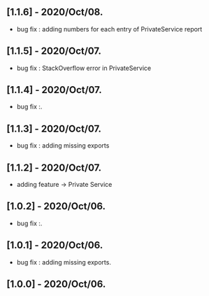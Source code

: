 ## [1.1.6] - 2020/Oct/08.

* bug fix : adding numbers for each entry of PrivateService report

## [1.1.5] - 2020/Oct/07.

* bug fix : StackOverflow error in PrivateService

## [1.1.4] - 2020/Oct/07.

* bug fix :.

## [1.1.3] - 2020/Oct/07.

* bug fix : adding missing exports


## [1.1.2] - 2020/Oct/07.

* adding feature -> Private Service

## [1.0.2] - 2020/Oct/06.

* bug fix :.

## [1.0.1] - 2020/Oct/06.

* bug fix : adding missing exports.

## [1.0.0] - 2020/Oct/06.


